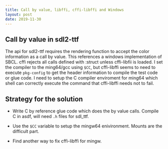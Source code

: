 ```yaml
---
title: Call by value, libffi, cffi-libffi and Windows
layout: post
date: 2019-11-30
---
```

## Call by value in sdl2-ttf

The api for sdl2-ttf requires the rendering function to accept the color information as a call by value.
This references a windows implementation of SBCL.
cffi rejects all calls defined with :struct unless cffi-libfii is loaded.
I set the compiler to the ming64/gcc using `$CC`, but cffi-libffi seems to need to execute `pkg-config` to get the header information to compile the test code or glue code.
I need to setup the C compiler enviroment for ming64 which shell can correctly execute the command that cffi-libffi needs not to fail.

## Strategy for the solution

- Write C by reference glue code which does the by value calls. Compile C in asdf, will need `.h` files for sdl_ttf.

- Use the `$CC` variable to setup the mingw64 enivironment. Mounts are the difficult part.

- Find another way to fix cffi-libffi for mingw.

